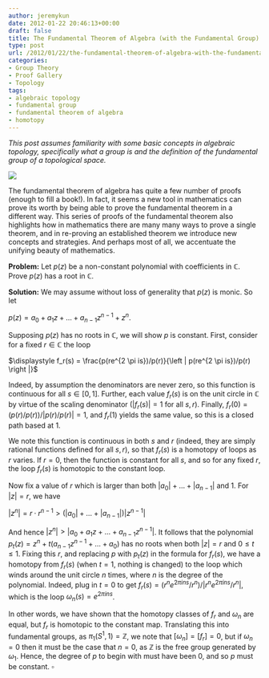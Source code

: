 ```yaml
---
author: jeremykun
date: 2012-01-22 20:46:13+00:00
draft: false
title: The Fundamental Theorem of Algebra (with the Fundamental Group)
type: post
url: /2012/01/22/the-fundamental-theorem-of-algebra-with-the-fundamental-group/
categories:
- Group Theory
- Proof Gallery
- Topology
tags:
- algebraic topology
- fundamental group
- fundamental theorem of algebra
- homotopy
---
```


_This post assumes familiarity with some basic concepts in algebraic topology, specifically what a group is and the definition of the fundamental group of a topological space._

[![](http://jeremykun.files.wordpress.com/2012/01/fta-cover.jpg)
](http://jeremykun.files.wordpress.com/2012/01/fta-cover.jpg)

The fundamental theorem of algebra has quite a few number of proofs (enough to fill a book!). In fact, it seems a new tool in mathematics can prove its worth by being able to prove the fundamental theorem in a different way. This series of proofs of the fundamental theorem also highlights how in mathematics there are many many ways to prove a single theorem, and in re-proving an established theorem we introduce new concepts and strategies. And perhaps most of all, we accentuate the unifying beauty of mathematics.

**Problem:** Let $p(z)$ be a non-constant polynomial with coefficients in $\mathbb{C}$. Prove $p(z)$ has a root in $\mathbb{C}$.

**Solution:** We may assume without loss of generality that $p(z)$ is monic. So let


$\displaystyle p(z) = a_0 + a_1z + \dots + a_{n-1}z^{n-1} + z^n$.




Supposing $p(z)$ has no roots in $\mathbb{C}$, we will show $p$ is constant. First, consider for a fixed $r \in \mathbb{C}$ the loop




$\displaystyle f_r(s) = \frac{p(re^{2 \pi is})/p(r)}{\left | p(re^{2 \pi is})/p(r) \right |}$




Indeed, by assumption the denominators are never zero, so this function is continuous for all $s \in [0,1]$. Further, each value $f_r(s)$ is on the unit circle in $\mathbb{C}$ by virtue of the scaling denominator ($|f_r(s)| = 1$ for all $s,r$). Finally, $f_r(0) = (p(r)/p(r)) / |p(r)/p(r)| = 1,$ and $f_r(1)$ yields the same value, so this is a closed path based at 1.




We note this function is continuous in both $s$ and $r$ (indeed, they are simply rational functions defined for all $s,r$), so that $f_r(s)$ is a homotopy of loops as $r$ varies. If $r=0,$ then the function is constant for all $s$, and so for any fixed $r,$ the loop $f_r(s)$ is homotopic to the constant loop.




Now fix a value of $r$ which is larger than both $|a_0| + \dots + |a_{n-1}|$ and $1$. For $|z| = r$, we have




$\displaystyle |z^n| = r \cdot r^{n-1} > (|a_0| + \dots + |a_{n-1}|)|z^{n-1}|$




And hence $|z^n| > |a_0 + a_1z + \dots + a_{n-1}z^{n-1}|$. It follows that the polynomial $p_t(z) = z^n + t(a_{n-1}z^{n-1} + \dots + a_0)$ has no roots when both $|z| = r$ and $0 \leq t \leq 1$. Fixing this $r$, and replacing $p$ with $p_t(z)$ in the formula for $f_r(s)$, we have a homotopy from $f_r(s)$ (when $t=1$, nothing is changed) to the loop which winds around the unit circle $n$ times, where $n$ is the degree of the polynomial. Indeed, plug in $t=0$ to get $f_r(s) = (r^ne^{2 \pi ins}/r^n)/|r^ne^{2 \pi ins}/r^n|$, which is the loop $\omega_n(s) = e^{2 \pi ins}$.




In other words, we have shown that the homotopy classes of $f_r$ and $\omega_n$ are equal, but $f_r$ is homotopic to the constant map. Translating this into fundamental groups, as $\pi_1(S^1,1) = \mathbb{Z}$, we note that $[\omega_n] = [f_r] = 0$, but if $\omega_n = 0$ then it must be the case that $n = 0$, as $\mathbb{Z}$ is the free group generated by $\omega_1$. Hence, the degree of $p$ to begin with must have been 0, and so $p$ must be constant. $\square$
